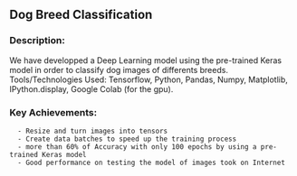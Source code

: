 ## Dog Breed Classification

### Description: 
We have developped a Deep Learning model using the pre-trained Keras model in order to classify dog images of differents breeds.  
   Tools/Technologies Used: Tensorflow, Python, Pandas, Numpy, Matplotlib, IPython.display, Google Colab (for the gpu).  
   
### Key Achievements:  
      - Resize and turn images into tensors  
      - Create data batches to speed up the training process  
      - more than 60% of Accuracy with only 100 epochs by using a pre-trained Keras model  
      - Good performance on testing the model of images took on Internet  
